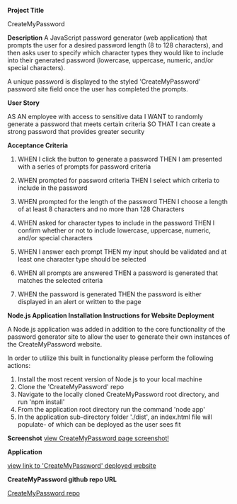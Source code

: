 **Project Title**

CreateMyPassword

**Description**
A JavaScript password generator (web application) that prompts the user for a desired password length (8 to 128 characters), and then asks user to specify which character types they would like to include into their generated password (lowercase, uppercase, numeric, and/or special characters).

A unique password is displayed to the styled 'CreateMyPassword' password site field once the user has completed the prompts.

**User Story**

AS AN employee with access to sensitive data
I WANT to randomly generate a password that meets certain criteria
SO THAT I can create a strong password that provides greater security

**Acceptance Criteria**

1. WHEN I click the button to generate a password
   THEN I am presented with a series of prompts for password criteria

2. WHEN prompted for password criteria
   THEN I select which criteria to include in the password

3. WHEN prompted for the length of the password
   THEN I choose a length of at least 8 characters and no more than 128 
   Characters

4. WHEN asked for character types to include in the password
   THEN I confirm whether or not to include lowercase, uppercase, numeric, and/or special characters

5. WHEN I answer each prompt
   THEN my input should be validated and at least one character type should be selected

6. WHEN all prompts are answered
   THEN a password is generated that matches the selected criteria

7. WHEN the password is generated
   THEN the password is either displayed in an alert or written to the page

**Node.js Application Installation Instructions for Website Deployment**

A Node.js application was added in addition to the core functionality of the password generator site to allow the user to generate their own instances
of the CreateMyPassword website.

In order to utilize this built in functionality please perform the following actions:
1. Install the most recent version of Node.js to your local machine
2. Clone the 'CreateMyPassword' repo
3. Navigate to the locally cloned CreateMyPassword root directory, and run 'npm install'
4. From the application root directory run the command 'node app'
5. In the application sub-directory folder './dist', an index.html file will populate- of which can be deployed as the user sees fit

**Screenshot**
[view CreateMyPassword page screenshot!](./src/CreateMyPassword_screenshot.png)

**Application**

[view link to 'CreateMyPassword' deployed website](https://coderjake91.github.io/CreateMyPassword/)

**CreateMyPassword github repo URL**

[CreateMyPassword repo](https://github.com/coderjake91/CreateMyPassword.git)
